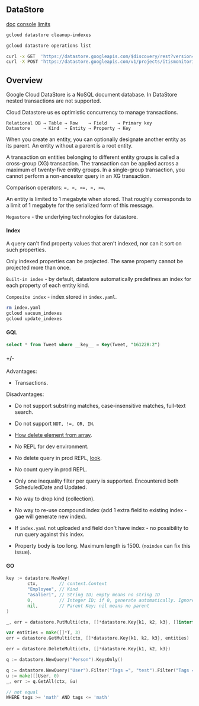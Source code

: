 DataStore
-

[doc](https://cloud.google.com/appengine/docs/standard/go/datastore/)
[console](https://console.cloud.google.com/datastore/)
[limits](https://cloud.google.com/datastore/docs/concepts/limits)

````bash
gcloud datastore cleanup-indexes

gcloud datastore operations list
````

````bash
curl -x GET  'https://datastore.googleapis.com/$discovery/rest?version=v1' | jq
curl -X POST 'https://datastore.googleapis.com/v1/projects/itismonitoring:export'
````

## Overview

Google Cloud DataStore is a NoSQL document database.
In DataStore nested transactions are not supported.

Cloud Datastore us
es optimistic concurrency to manage transactions.

````
Relational DB ⇒ Table ⇒ Row    ⇒ Field    ⇒ Primary key
Datastore     ⇒ Kind  ⇒ Entity ⇒ Property ⇒ Key
````

When you create an entity, you can optionally designate another entity as its parent.
An entity without a parent is a root entity.

A transaction on entities belonging to different entity groups is called a cross-group (XG) transaction.
The transaction can be applied across a maximum of twenty-five entity groups.
In a single-group transaction, you cannot perform a non-ancestor query in an XG transaction.

Comparison operators: `=, <, <=, >, >=`.

An entity is limited to 1 megabyte when stored.
That roughly corresponds to a limit of 1 megabyte for the serialized form of this message.

`Megastore` - the underlying technologies for datastore.

#### Index

A query can't find property values that aren't indexed, nor can it sort on such properties.

Only indexed properties can be projected. The same property cannot be projected more than once.

`Built-in index` - by default,
datastore automatically predefines an index for each property of each entity kind.

`Composite index` - index stored in `index.yaml`.

````sh
rm index.yaml
gcloud vacuum_indexes
gcloud update_indexes
````

#### GQL

````sql
select * from Tweet where __key__ = Key(Tweet, "161228:2")
````

#### +/-

Advantages:
* Transactions.

Disadvantages:
* Do not support substring matches, case-insensitive matches, full-text search.
* Do not support `NOT, !=, OR, IN`.

* [How delete element from array](https://monosnap.com/file/YrQHARwcRPAEagaNfoKeMhh1o1bsnZ).
* No REPL for dev environment.
* No delete query in prod REPL, [look](https://monosnap.com/file/0osxGC8ocSQrQxGPx05ByYz3FkNByh).
* No count query in prod REPL.
* Only one inequality filter per query is supported. Encountered both ScheduledDate and Updated.
* No way to drop kind (collection).
* No way to re-use compound index (add 1 extra field to existing index - gae will generate new index).
* If `index.yaml` not uploaded and field don't have index - no possibility to run query against this index.
* Property body is too long. Maximum length is 1500. (`noindex` can fix this issue).

#### GO

````go
key := datastore.NewKey(
        ctx,        // context.Context
        "Employee", // Kind
        "asalieri", // String ID; empty means no string ID
        0,          // Integer ID; if 0, generate automatically. Ignored if string ID specified.
        nil,        // Parent Key; nil means no parent
)

_, err = datastore.PutMulti(ctx, []*datastore.Key{k1, k2, k3}, []interface{}{e1, e2, e3})

var entities = make([]*T, 3)
err = datastore.GetMulti(ctx, []*datastore.Key{k1, k2, k3}, entities)

err = datastore.DeleteMulti(ctx, []*datastore.Key{k1, k2, k3})

q := datastore.NewQuery("Person").KeysOnly()

q := datastore.NewQuery("User").Filter("Tags =", "test").Filter("Tags =", "go").Order("-Name")
u := make([]User, 0)
_, err := q.GetAll(ctx, &u)

// not equal
WHERE tags >= 'math' AND tags <= 'math'
````
